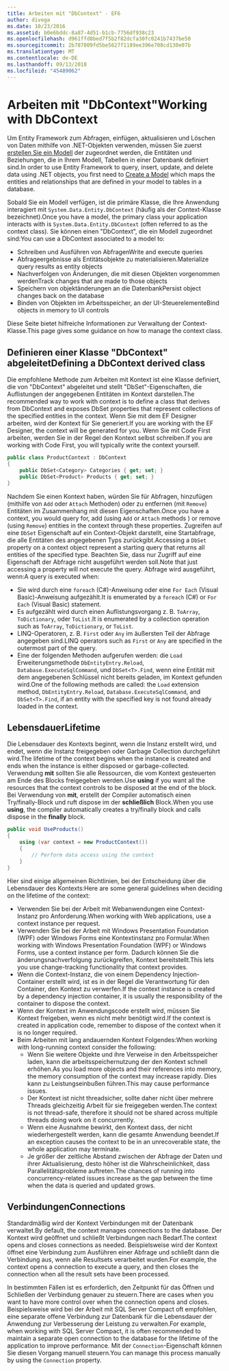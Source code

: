 ```yaml
---
title: Arbeiten mit "DbContext" - EF6
author: divega
ms.date: 10/23/2016
ms.assetid: b0e6bddc-8a87-4d51-b1cb-7756df938c23
ms.openlocfilehash: d961ffd8bed7f5b2f82dcfa30fc0241b7437be50
ms.sourcegitcommit: 2b787009fd5be5627f1189ee396e708cd130e07b
ms.translationtype: MT
ms.contentlocale: de-DE
ms.lasthandoff: 09/13/2018
ms.locfileid: "45489062"
---
```

# <a name="working-with-dbcontext"></a><span data-ttu-id="d06dc-102">Arbeiten mit "DbContext"</span><span class="sxs-lookup"><span data-stu-id="d06dc-102">Working with DbContext</span></span>

<span data-ttu-id="d06dc-103">Um Entity Framework zum Abfragen, einfügen, aktualisieren und Löschen von Daten mithilfe von .NET-Objekten verwenden, müssen Sie zuerst [erstellen Sie ein Modell](~/ef6/modeling/index.md) der zugeordnet werden, die Entitäten und Beziehungen, die in Ihrem Modell, Tabellen in einer Datenbank definiert sind.</span><span class="sxs-lookup"><span data-stu-id="d06dc-103">In order to use Entity Framework to query, insert, update, and delete data using .NET objects, you first need to [Create a Model](~/ef6/modeling/index.md) which maps the entities and relationships that are defined in your model to tables in a database.</span></span>

<span data-ttu-id="d06dc-104">Sobald Sie ein Modell verfügen, ist die primäre Klasse, die Ihre Anwendung interagiert mit `System.Data.Entity.DbContext` (häufig als der Context-Klasse bezeichnet).</span><span class="sxs-lookup"><span data-stu-id="d06dc-104">Once you have a model, the primary class your application interacts with is `System.Data.Entity.DbContext` (often referred to as the context class).</span></span> <span data-ttu-id="d06dc-105">Sie können einen "DbContext", die ein Modell zugeordnet sind:</span><span class="sxs-lookup"><span data-stu-id="d06dc-105">You can use a DbContext associated to a model to:</span></span>
- <span data-ttu-id="d06dc-106">Schreiben und Ausführen von Abfragen</span><span class="sxs-lookup"><span data-stu-id="d06dc-106">Write and execute queries</span></span>   
- <span data-ttu-id="d06dc-107">Abfrageergebnisse als Entitätsobjekte zu materialisieren.</span><span class="sxs-lookup"><span data-stu-id="d06dc-107">Materialize query results as entity objects</span></span>
- <span data-ttu-id="d06dc-108">Nachverfolgen von Änderungen, die mit diesen Objekten vorgenommen werden</span><span class="sxs-lookup"><span data-stu-id="d06dc-108">Track changes that are made to those objects</span></span>
- <span data-ttu-id="d06dc-109">Speichern von objektänderungen an die Datenbank</span><span class="sxs-lookup"><span data-stu-id="d06dc-109">Persist object changes back on the database</span></span>
- <span data-ttu-id="d06dc-110">Binden von Objekten im Arbeitsspeicher, an der UI-Steuerelemente</span><span class="sxs-lookup"><span data-stu-id="d06dc-110">Bind objects in memory to UI controls</span></span>

<span data-ttu-id="d06dc-111">Diese Seite bietet hilfreiche Informationen zur Verwaltung der Context-Klasse.</span><span class="sxs-lookup"><span data-stu-id="d06dc-111">This page gives some guidance on how to manage the context class.</span></span>  

## <a name="defining-a-dbcontext-derived-class"></a><span data-ttu-id="d06dc-112">Definieren einer Klasse "DbContext" abgeleitet</span><span class="sxs-lookup"><span data-stu-id="d06dc-112">Defining a DbContext derived class</span></span>  

<span data-ttu-id="d06dc-113">Die empfohlene Methode zum Arbeiten mit Kontext ist eine Klasse definiert, die von "DbContext" abgeleitet und stellt "DbSet"-Eigenschaften, die Auflistungen der angegebenen Entitäten im Kontext darstellen.</span><span class="sxs-lookup"><span data-stu-id="d06dc-113">The recommended way to work with context is to define a class that derives from DbContext and exposes DbSet properties that represent collections of the specified entities in the context.</span></span> <span data-ttu-id="d06dc-114">Wenn Sie mit dem EF Designer arbeiten, wird der Kontext für Sie generiert.</span><span class="sxs-lookup"><span data-stu-id="d06dc-114">If you are working with the EF Designer, the context will be generated for you.</span></span> <span data-ttu-id="d06dc-115">Wenn Sie mit Code First arbeiten, werden Sie in der Regel den Kontext selbst schreiben.</span><span class="sxs-lookup"><span data-stu-id="d06dc-115">If you are working with Code First, you will typically write the context yourself.</span></span>  

``` csharp
public class ProductContext : DbContext
{
    public DbSet<Category> Categories { get; set; }
    public DbSet<Product> Products { get; set; }
}
```  

<span data-ttu-id="d06dc-116">Nachdem Sie einen Kontext haben, würden Sie für Abfragen, hinzufügen (mithilfe von `Add` oder `Attach` Methoden) oder zu entfernen (mit `Remove`) Entitäten im Zusammenhang mit diesen Eigenschaften.</span><span class="sxs-lookup"><span data-stu-id="d06dc-116">Once you have a context, you would query for, add (using `Add` or `Attach` methods ) or remove (using `Remove`) entities in the context through these properties.</span></span> <span data-ttu-id="d06dc-117">Zugreifen auf eine `DbSet` Eigenschaft auf ein Context-Objekt darstellt, eine Startabfrage, die alle Entitäten des angegebenen Typs zurückgibt.</span><span class="sxs-lookup"><span data-stu-id="d06dc-117">Accessing a `DbSet` property on a context object represent a starting query that returns all entities of the specified type.</span></span> <span data-ttu-id="d06dc-118">Beachten Sie, dass nur Zugriff auf eine Eigenschaft der Abfrage nicht ausgeführt werden soll.</span><span class="sxs-lookup"><span data-stu-id="d06dc-118">Note that just accessing a property will not execute the query.</span></span> <span data-ttu-id="d06dc-119">Abfrage wird ausgeführt, wenn:</span><span class="sxs-lookup"><span data-stu-id="d06dc-119">A query is executed when:</span></span>  

- <span data-ttu-id="d06dc-120">Sie wird durch eine `foreach` (C#)-Anweisung oder eine `For Each` (Visual Basic)-Anweisung aufgezählt.</span><span class="sxs-lookup"><span data-stu-id="d06dc-120">It is enumerated by a `foreach` (C#) or `For Each` (Visual Basic) statement.</span></span>  
- <span data-ttu-id="d06dc-121">Es aufgezählt wird durch einen Auflistungsvorgang z. B. `ToArray`, `ToDictionary`, oder `ToList`.</span><span class="sxs-lookup"><span data-stu-id="d06dc-121">It is enumerated by a collection operation such as `ToArray`, `ToDictionary`, or `ToList`.</span></span>  
- <span data-ttu-id="d06dc-122">LINQ-Operatoren, z. B. `First` oder `Any` im äußersten Teil der Abfrage angegeben sind.</span><span class="sxs-lookup"><span data-stu-id="d06dc-122">LINQ operators such as `First` or `Any` are specified in the outermost part of the query.</span></span>  
- <span data-ttu-id="d06dc-123">Eine der folgenden Methoden aufgerufen werden: die `Load` Erweiterungsmethode `DbEntityEntry.Reload`, `Database.ExecuteSqlCommand`, und `DbSet<T>.Find`, wenn eine Entität mit dem angegebenen Schlüssel nicht bereits geladen, im Kontext gefunden wird.</span><span class="sxs-lookup"><span data-stu-id="d06dc-123">One of the following methods are called: the `Load` extension method, `DbEntityEntry.Reload`,  `Database.ExecuteSqlCommand`, and `DbSet<T>.Find`, if an entity with the specified key is not found already loaded in the context.</span></span>  

## <a name="lifetime"></a><span data-ttu-id="d06dc-124">Lebensdauer</span><span class="sxs-lookup"><span data-stu-id="d06dc-124">Lifetime</span></span>  

<span data-ttu-id="d06dc-125">Die Lebensdauer des Kontexts beginnt, wenn die Instanz erstellt wird, und endet, wenn die Instanz freigegeben oder Garbage Collection durchgeführt wird.</span><span class="sxs-lookup"><span data-stu-id="d06dc-125">The lifetime of the context begins when the instance is created and ends when the instance is either disposed or garbage-collected.</span></span> <span data-ttu-id="d06dc-126">Verwendung **mit** sollten Sie alle Ressourcen, die vom Kontext gesteuerten am Ende des Blocks freigegeben werden.</span><span class="sxs-lookup"><span data-stu-id="d06dc-126">Use **using** if you want all the resources that the context controls to be disposed at the end of the block.</span></span> <span data-ttu-id="d06dc-127">Bei Verwendung von **mit**, erstellt der Compiler automatisch einen Try/finally-Block und ruft dispose im der **schließlich** Block.</span><span class="sxs-lookup"><span data-stu-id="d06dc-127">When you use **using**, the compiler automatically creates a try/finally block and calls dispose in the **finally** block.</span></span>  

``` csharp
public void UseProducts()
{
    using (var context = new ProductContext())
    {     
        // Perform data access using the context
    }
}
```  

<span data-ttu-id="d06dc-128">Hier sind einige allgemeinen Richtlinien, bei der Entscheidung über die Lebensdauer des Kontexts:</span><span class="sxs-lookup"><span data-stu-id="d06dc-128">Here are some general guidelines when deciding on the lifetime of the context:</span></span>  

- <span data-ttu-id="d06dc-129">Verwenden Sie bei der Arbeit mit Webanwendungen eine Context-Instanz pro Anforderung.</span><span class="sxs-lookup"><span data-stu-id="d06dc-129">When working with Web applications, use a context instance per request.</span></span>  
- <span data-ttu-id="d06dc-130">Verwenden Sie bei der Arbeit mit Windows Presentation Foundation (WPF) oder Windows Forms eine Kontextinstanz pro Formular.</span><span class="sxs-lookup"><span data-stu-id="d06dc-130">When working with Windows Presentation Foundation (WPF) or Windows Forms, use a context instance per form.</span></span> <span data-ttu-id="d06dc-131">Dadurch können Sie die änderungsnachverfolgung zurückgreifen, Kontext bereitstellt.</span><span class="sxs-lookup"><span data-stu-id="d06dc-131">This lets you use change-tracking functionality that context provides.</span></span>  
- <span data-ttu-id="d06dc-132">Wenn die Context-Instanz, die von einem Dependency Injection-Container erstellt wird, ist es in der Regel die Verantwortung für den Container, den Kontext zu verwerfen.</span><span class="sxs-lookup"><span data-stu-id="d06dc-132">If the context instance is created by a dependency injection container, it is usually the responsibility of the container to dispose the context.</span></span>
- <span data-ttu-id="d06dc-133">Wenn der Kontext im Anwendungscode erstellt wird, müssen Sie Kontext freigeben, wenn es nicht mehr benötigt wird.</span><span class="sxs-lookup"><span data-stu-id="d06dc-133">If the context is created in application code, remember to dispose of the context when it is no longer required.</span></span>  
- <span data-ttu-id="d06dc-134">Beim Arbeiten mit lang andauernden Kontext Folgendes:</span><span class="sxs-lookup"><span data-stu-id="d06dc-134">When working with long-running context consider the following:</span></span>  
    - <span data-ttu-id="d06dc-135">Wenn Sie weitere Objekte und ihre Verweise in den Arbeitsspeicher laden, kann die arbeitsspeichernutzung der den Kontext schnell erhöhen.</span><span class="sxs-lookup"><span data-stu-id="d06dc-135">As you load more objects and their references into memory, the memory consumption of the context may increase rapidly.</span></span> <span data-ttu-id="d06dc-136">Dies kann zu Leistungseinbußen führen.</span><span class="sxs-lookup"><span data-stu-id="d06dc-136">This may cause performance issues.</span></span>  
    - <span data-ttu-id="d06dc-137">Der Kontext ist nicht threadsicher, sollte daher nicht über mehrere Threads gleichzeitig Arbeit für sie freigegeben werden.</span><span class="sxs-lookup"><span data-stu-id="d06dc-137">The context is not thread-safe, therefore it should not be shared across multiple threads doing work on it concurrently.</span></span>
    - <span data-ttu-id="d06dc-138">Wenn eine Ausnahme bewirkt, den Kontext dass, der nicht wiederhergestellt werden, kann die gesamte Anwendung beendet.</span><span class="sxs-lookup"><span data-stu-id="d06dc-138">If an exception causes the context to be in an unrecoverable state, the whole application may terminate.</span></span>  
    - <span data-ttu-id="d06dc-139">Je größer der zeitliche Abstand zwischen der Abfrage der Daten und ihrer Aktualisierung, desto höher ist die Wahrscheinlichkeit, dass Parallelitätsprobleme auftreten.</span><span class="sxs-lookup"><span data-stu-id="d06dc-139">The chances of running into concurrency-related issues increase as the gap between the time when the data is queried and updated grows.</span></span>  

## <a name="connections"></a><span data-ttu-id="d06dc-140">Verbindungen</span><span class="sxs-lookup"><span data-stu-id="d06dc-140">Connections</span></span>  

<span data-ttu-id="d06dc-141">Standardmäßig wird der Kontext Verbindungen mit der Datenbank verwaltet.</span><span class="sxs-lookup"><span data-stu-id="d06dc-141">By default, the context manages connections to the database.</span></span> <span data-ttu-id="d06dc-142">Der Kontext wird geöffnet und schließt Verbindungen nach Bedarf.</span><span class="sxs-lookup"><span data-stu-id="d06dc-142">The context opens and closes connections as needed.</span></span> <span data-ttu-id="d06dc-143">Beispielsweise wird der Kontext öffnet eine Verbindung zum Ausführen einer Abfrage und schließt dann die Verbindung aus, wenn alle Resultsets verarbeitet wurden.</span><span class="sxs-lookup"><span data-stu-id="d06dc-143">For example, the context opens a connection to execute a query, and then closes the connection when all the result sets have been processed.</span></span>  

<span data-ttu-id="d06dc-144">In bestimmten Fällen ist es erforderlich, den Zeitpunkt für das Öffnen und Schließen der Verbindung genauer zu steuern.</span><span class="sxs-lookup"><span data-stu-id="d06dc-144">There are cases when you want to have more control over when the connection opens and closes.</span></span> <span data-ttu-id="d06dc-145">Beispielsweise wird bei der Arbeit mit SQL Server Compact oft empfohlen, eine separate offene Verbindung zur Datenbank für die Lebensdauer der Anwendung zur Verbesserung der Leistung zu verwalten.</span><span class="sxs-lookup"><span data-stu-id="d06dc-145">For example, when working with SQL Server Compact, it is often recommended to maintain a separate open connection to the database for the lifetime of the application to improve performance.</span></span> <span data-ttu-id="d06dc-146">Mit der `Connection`-Eigenschaft können Sie diesen Vorgang manuell steuern.</span><span class="sxs-lookup"><span data-stu-id="d06dc-146">You can manage this process manually by using the `Connection` property.</span></span>  

